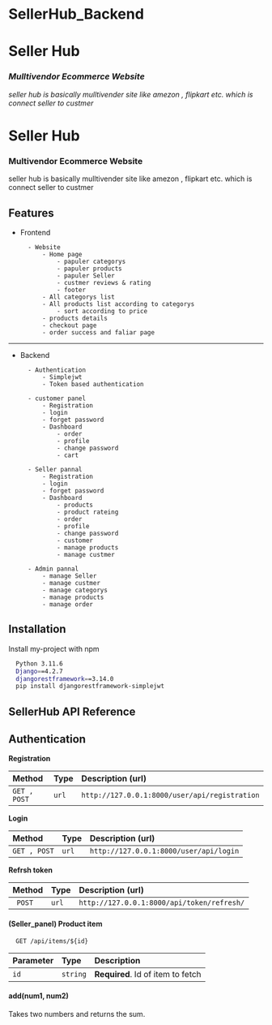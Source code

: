 # SellerHub_Backend
# Seller Hub

### _Mulltivendor Ecommerce Website_

_seller hub is basically mulltivender site like amezon , flipkart etc. which is connect seller to custmer_

# Seller Hub

### Multivendor Ecommerce Website

seller hub is basically mulltivender site like amezon , flipkart etc. which is connect seller to custmer

## Features

- Frontend

        - Website
            - Home page
                - papuler categorys
                - papuler products
                - papuler Seller
                - custmer reviews & rating
                - footer
            - All categorys list
            - All products list according to categorys
                - sort according to price
            - products details
            - checkout page 
            - order success and faliar page

------------------------------------

- Backend

        - Authentication 
            - Simplejwt
            - Token based authentication

        - customer panel 
            - Registration
            - login
            - forget password
            - Dashboard
                - order
                - profile
                - change password
                - cart

        - Seller pannal
            - Registration
            - login
            - forget password
            - Dashboard
                - products
                - product rateing
                - order
                - profile
                - change password
                - customer 
                - manage products
                - manage custmer

        - Admin pannal
            - manage Seller
            - manage custmer
            - manage categorys
            - manage products
            - manage order

## Installation

Install my-project with npm

```bash
  Python 3.11.6 
  Django==4.2.7
  djangorestframework==3.14.0
  pip install djangorestframework-simplejwt

```

## SellerHub API Reference

## Authentication

**Registration**

| Method       | Type  | Description (url)                             |
|:-------------|:------|:----------------------------------------------|
| `GET , POST` | `url` | `http://127.0.0.1:8000/user/api/registration` |

**Login**

| Method       | Type  | Description (url)                      |
|:-------------|:------|:---------------------------------------|
| `GET , POST` | `url` | `http://127.0.0.1:8000/user/api/login` |

**Refrsh token**

| Method  | Type  | Description (url)                          |
|:--------|:------|:-------------------------------------------|
| ` POST` | `url` | `http://127.0.0.1:8000/api/token/refresh/` |

#### (Seller_panel) Product item

```http
  GET /api/items/${id}
```

| Parameter | Type     | Description                       |
|:----------|:---------|:----------------------------------|
| `id`      | `string` | **Required**. Id of item to fetch |

#### add(num1, num2)

Takes two numbers and returns the sum.

